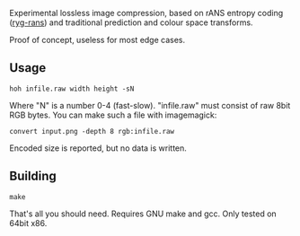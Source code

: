 Experimental lossless image compression, based on rANS entropy coding ([ryg-rans](https://github.com/rygorous/ryg_rans)) and traditional prediction and colour space transforms.

Proof of concept, useless for most edge cases.

## Usage

```
hoh infile.raw width height -sN
```
Where "N" is a number 0-4 (fast-slow).
"infile.raw" must consist of raw 8bit RGB bytes.
You can make such a file with imagemagick:
```
convert input.png -depth 8 rgb:infile.raw
```
Encoded size is reported, but no data is written.

## Building

```
make
```

That's all you should need. Requires GNU make and gcc.
Only tested on 64bit x86.
